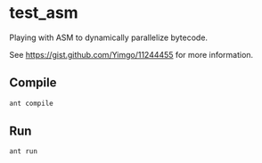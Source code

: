 # test_asm

Playing with ASM to dynamically parallelize bytecode.

See https://gist.github.com/Yimgo/11244455 for more information.

## Compile

```bash
ant compile
```

## Run

```bash
ant run
```
